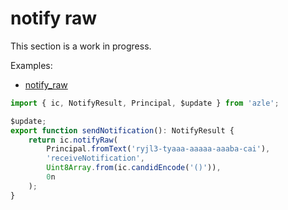 # notify raw

This section is a work in progress.

Examples:

-   [notify_raw](https://github.com/demergent-labs/azle/tree/main/examples/notify_raw)

```typescript
import { ic, NotifyResult, Principal, $update } from 'azle';

$update;
export function sendNotification(): NotifyResult {
    return ic.notifyRaw(
        Principal.fromText('ryjl3-tyaaa-aaaaa-aaaba-cai'),
        'receiveNotification',
        Uint8Array.from(ic.candidEncode('()')),
        0n
    );
}
```
